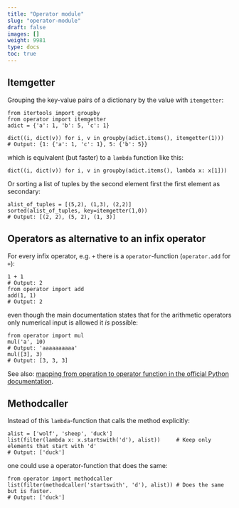 ```yaml
---
title: "Operator module"
slug: "operator-module"
draft: false
images: []
weight: 9981
type: docs
toc: true
---
```


## Itemgetter
Grouping the key-value pairs of a dictionary by the value with `itemgetter`:

    from itertools import groupby
    from operator import itemgetter
    adict = {'a': 1, 'b': 5, 'c': 1}
    
    dict((i, dict(v)) for i, v in groupby(adict.items(), itemgetter(1)))
    # Output: {1: {'a': 1, 'c': 1}, 5: {'b': 5}}

which is equivalent (but faster) to a `lambda` function like this:

    dict((i, dict(v)) for i, v in groupby(adict.items(), lambda x: x[1]))

Or sorting a list of tuples by the second element first the first element as secondary:

    alist_of_tuples = [(5,2), (1,3), (2,2)]
    sorted(alist_of_tuples, key=itemgetter(1,0))
    # Output: [(2, 2), (5, 2), (1, 3)]

## Operators as alternative to an infix operator
For every infix operator, e.g. `+` there is a `operator`-function (`operator.add` for `+`):

    1 + 1
    # Output: 2
    from operator import add
    add(1, 1)
    # Output: 2

even though the main documentation states that for the arithmetic operators only numerical input is allowed it _is_ possible:

    from operator import mul
    mul('a', 10)
    # Output: 'aaaaaaaaaa'
    mul([3], 3)
    # Output: [3, 3, 3]

See also: [mapping from operation to operator function in the official Python documentation](https://docs.python.org/3/library/operator.html#mapping-operators-to-functions).

## Methodcaller
Instead of this `lambda`-function that calls the method explicitly:

    alist = ['wolf', 'sheep', 'duck']
    list(filter(lambda x: x.startswith('d'), alist))     # Keep only elements that start with 'd'
    # Output: ['duck']

one could use a operator-function that does the same:

    from operator import methodcaller
    list(filter(methodcaller('startswith', 'd'), alist)) # Does the same but is faster.
    # Output: ['duck']

